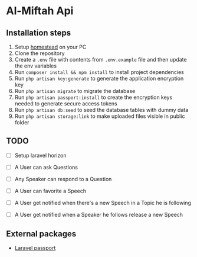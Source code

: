 # Al-Miftah Api

## Installation steps
1. Setup [homestead](https://laravel.com/docs/5.8/homestead) on your PC
2. Clone the repository
3. Create a `.env` file with contents from `.env.example` file and then update the env variables
4. Run `composer install && npm install` to install project dependencies
5. Run `php artisan key:generate` to generate the application encryption key
6. Run `php artisan migrate` to migrate the database
7. Run `php artisan passport:install` to create the encryption keys needed to generate secure access tokens
8. Run `php artisan db:seed` to seed the database tables with dummy data
9. Run `php artisan storage:link` to make uploaded files visible in public folder



## TODO
- [ ] Setup laravel horizon
- [ ] A User can ask Questions
- [ ] Any Speaker can respond to a Question
- [ ] A User can favorite a Speech
- [ ] A User get notified when there's a new Speech in a Topic he is following
- [ ] A User get notified when a Speaker he follows release a new Speech


## External packages
- [Laravel passport](https://github.com/laravel/passport)
